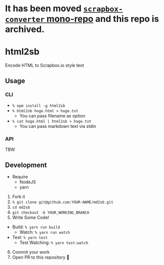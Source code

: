 # It has been moved [`scrapbox-converter` mono-repo](https://github.com/pastak/scrapbox-converter/tree/master/packages/html2sb) and this repo is archived.

# html2sb

Encode HTML to Scrapbox.io style text

## Usage

### CLI

- `% npm install -g html2sb`
- `% html2sb hoge.html > hoge.txt`
  - You can pass filename as option
- `% cat hoge.html | html2sb > hoge.txt`
  - You can pass markdown text via stdin

### API

TBW

## Development

- Require
  - NodeJS
  - yarn

1. Fork it
2. `% git clone git@github.com:YOUR-NAME/md2sb.git`
3. `cd md2sb`
4. `git checkout -b YOUR_WORKING_BRANCH`
5. Write Some Code!
  - Build: `% yarn run build`
    - Watch: `% yarn run watch`
  - Test: `% yarn test`
    - Test Watching: `% yarn test:watch`
6. Commit your work
7. Open PR to this repository 🎉
